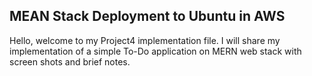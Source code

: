 ## MEAN Stack Deployment to Ubuntu in AWS
Hello, welcome to my Project4 implementation file. I will share my implementation of a simple To-Do application on MERN web stack with screen shots and brief notes.